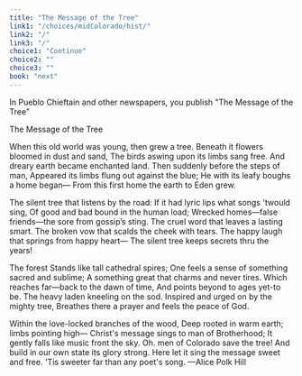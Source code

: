 ```yaml
---
title: "The Message of the Tree"
link1: "/choices/midColorado/hist/"
link2: "/"
link3: "/"
choice1: "Continue"
choice2: ""
choice3: ""
book: "next"
---
```

In Pueblo Chieftain and other newspapers, you publish "The Message of the Tree"

The Message of the Tree

When this old world was young, then grew a tree.
	Beneath it flowers bloomed in dust and sand,
The birds aswing upon its limbs sang free.
	And dreary earth became enchanted land.
Then suddenly before the steps of man,
	Appeared its limbs flung out against the blue;
He with its leafy boughs a home began—
	From this first home the earth to Eden grew.

The silent tree that listens by the road:
	If it had lyric lips what songs 'twould sing,
Of good and bad bound in the human load;
	Wrecked homes—false friends—the sore from gossip’s sting.
The cruel word that leaves a lasting smart.
	The broken vow that scalds the cheek with tears.
The happy laugh that springs from happy heart—
	The silent tree keeps secrets thru the years!

The forest Stands like tall cathedral spires;
	One feels a sense of something sacred and sublime;
A something great that charms and never tires.
	Which reaches far—back to the dawn of time,
And points beyond to ages yet-to be.
	The heavy laden kneeling on the sod.
Inspired and urged on by the mighty tree,
	Breathes there a prayer and feels the peace of God.

Within the love-locked branches of the wood,
	Deep rooted in warm earth; limbs pointing high—
Christ's message sings to man of Brotherhood;
	It gently falls like music front the sky.
Oh. men of Colorado save the tree!
	And build in our own state its glory strong.
Here let it sing the message sweet and free.
	'Tis sweeter far than any poet's song.
		—Alice Polk Hill
